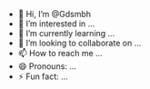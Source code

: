 - 👋 Hi, I’m @Gdsmbh
- 👀 I’m interested in ...
- 🌱 I’m currently learning ...
- 💞️ I’m looking to collaborate on ...
- 📫 How to reach me ...
- 😄 Pronouns: ...
- ⚡ Fun fact: ...

<!---
Gdsmbh/Gdsmbh is a ✨ special ✨ repository because its `README.md` (this file) appears on your GitHub profile.
You can click the Preview link to take a look at your changes.
--->
